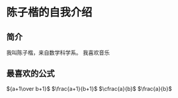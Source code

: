 # 陈子楷的自我介绍

## 简介
我叫陈子楷，来自数学科学系。
我喜欢音乐

## 最喜欢的公式
${a+1\over b+1}$ $\frac{a+1}{b+1}$ $\cfrac{a}{b}$ $\frac{a}{b}$

